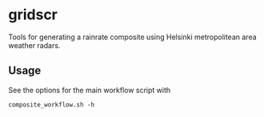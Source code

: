 # gridscr
Tools for generating a rainrate composite using Helsinki metropolitean area weather radars.

## Usage
See the options for the main workflow script with
```
composite_workflow.sh -h
```

